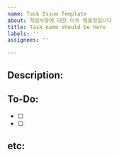 ```yaml
---
name: Task Issue Template
about: 작업사항에 대한 이슈 템플릿입니다
title: Task name should be here
labels: ''
assignees: ''

---
```


## Description:

## To-Do:
- [ ] 
- [ ] 

## etc:
